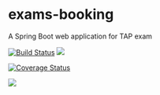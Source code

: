 # exams-booking
  A Spring Boot web application for TAP exam
  
  [![Build Status](https://travis-ci.org/gabrielemannocci/exams-booking.svg?branch=master)](https://travis-ci.org/gabrielemannocci/exams-booking)
  <a href="https://sonarcloud.io/dashboard/index/edu.unifi.tap:examsbooking"><img src="https://sonarcloud.io/api/badges/gate?key=edu.unifi.tap:examsbooking"/></a>
  
<a href='https://coveralls.io/github/gabrielemannocci/exams-booking?branch=master'><img src='https://coveralls.io/repos/github/gabrielemannocci/exams-booking/badge.svg?branch=master' alt='Coverage Status' /></a>

<a href="https://sonarcloud.io/dashboard/index/com.qualinsight.plugins.sonarqube:qualinsight-plugins-sonarqube-badges"><img src="https://sonarcloud.io/api/badges/measure?key=edu.unifi.tap:examsbooking&metric=coverage"/></a>

